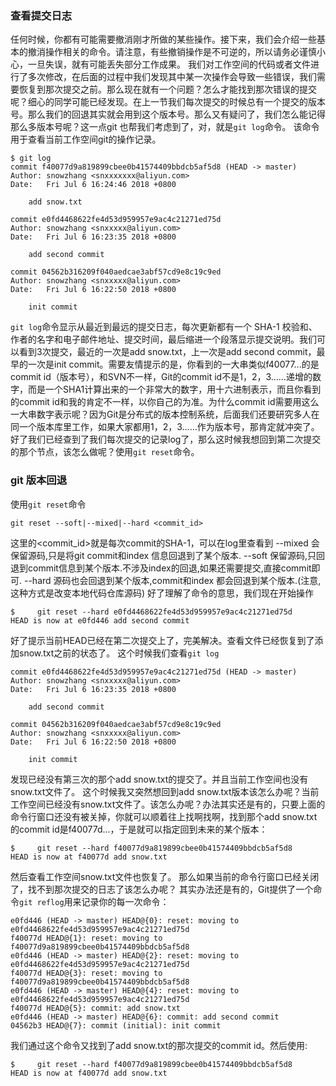 ### 查看提交日志

任何时候，你都有可能需要撤消刚才所做的某些操作。接下来，我们会介绍一些基本的撤消操作相关的命令。请注意，有些撤销操作是不可逆的，所以请务必谨慎小心，一旦失误，就有可能丢失部分工作成果。
 我们对工作空间的代码或者文件进行了多次修改，在后面的过程中我们发现其中某一次操作会导致一些错误，我们需要恢复到那次提交之前。那么现在就有一个问题？怎么才能找到那次错误的提交呢？细心的同学可能已经发现。在上一节我们每次提交的时候总有一个提交的版本号。那么我们的回退其实就会用到这个版本号。那么又有疑问了，我们怎么能记得那么多版本号呢？这一点git 也帮我们考虑到了，对，就是`git log`命令。
 该命令用于查看当前工作空间git的操作记录。

```git
$ git log
commit f40077d9a819899cbee0b41574409bbdcb5af5d8 (HEAD -> master)
Author: snowzhang <snxxxxxxx@aliyun.com>
Date:   Fri Jul 6 16:24:46 2018 +0800

    add snow.txt

commit e0fd4468622fe4d53d959957e9ac4c21271ed75d
Author: snowzhang <snxxxxx@aliyun.com>
Date:   Fri Jul 6 16:23:35 2018 +0800

    add second commit

commit 04562b316209f040aedcae3abf57cd9e8c19c9ed
Author: snowzhang <snxxxxx@aliyun.com>
Date:   Fri Jul 6 16:22:50 2018 +0800

    init commit
```

`git log`命令显示从最近到最远的提交日志，每次更新都有一个 SHA-1 校验和、作者的名字和电子邮件地址、提交时间，最后缩进一个段落显示提交说明。我们可以看到3次提交，最近的一次是add snow.txt，上一次是add second commit，最早的一次是init commit。需要友情提示的是，你看到的一大串类似f40077...的是commit id（版本号），和SVN不一样，Git的commit id不是1，2，3……递增的数字，而是一个SHA1计算出来的一个非常大的数字，用十六进制表示，而且你看到的commit id和我的肯定不一样，以你自己的为准。为什么commit id需要用这么一大串数字表示呢？因为Git是分布式的版本控制系统，后面我们还要研究多人在同一个版本库里工作，如果大家都用1，2，3……作为版本号，那肯定就冲突了。
 好了我们已经查到了我们每次提交的记录log了，那么这时候我想回到第二次提交的那个节点，该怎么做呢？使用`git reset`命令。

### git 版本回退

使用`git reset`命令

```git
git reset --soft|--mixed|--hard <commit_id>
```

这里的<commit_id>就是每次commit的SHA-1，可以在log里查看到
 --mixed    会保留源码,只是将git commit和index 信息回退到了某个版本.
 --soft   保留源码,只回退到commit信息到某个版本.不涉及index的回退,如果还需要提交,直接commit即可.
 --hard    源码也会回退到某个版本,commit和index 都会回退到某个版本.(注意,这种方式是改变本地代码仓库源码)
 好了理解了命令的意思，我们现在开始操作

```git
$     git reset --hard e0fd4468622fe4d53d959957e9ac4c21271ed75d
HEAD is now at e0fd446 add second commit
```

好了提示当前HEAD已经在第二次提交上了，完美解决。查看文件已经恢复到了添加snow.txt之前的状态了。
 这个时候我们查看`git log`

```git
commit e0fd4468622fe4d53d959957e9ac4c21271ed75d (HEAD -> master)
Author: snowzhang <snxxxxx@aliyun.com>
Date:   Fri Jul 6 16:23:35 2018 +0800

    add second commit

commit 04562b316209f040aedcae3abf57cd9e8c19c9ed
Author: snowzhang <snxxxxx@aliyun.com>
Date:   Fri Jul 6 16:22:50 2018 +0800

    init commit
```

发现已经没有第三次的那个add snow.txt的提交了。并且当前工作空间也没有snow.txt文件了。
 这个时候我又突然想回到add snow.txt版本该怎么办呢？当前工作空间已经没有snow.txt文件了。该怎么办呢？办法其实还是有的，只要上面的命令行窗口还没有被关掉，你就可以顺着往上找啊找啊，找到那个add snow.txt的commit id是f40077d...，于是就可以指定回到未来的某个版本：

```git
$     git reset --hard f40077d9a819899cbee0b41574409bbdcb5af5d8
HEAD is now at f40077d add snow.txt
```

然后查看工作空间snow.txt文件也恢复了。
 那么如果当前的命令行窗口已经关闭了，找不到那次提交的日志了该怎么办呢？
 其实办法还是有的，Git提供了一个命令`git reflog`用来记录你的每一次命令：

```git
e0fd446 (HEAD -> master) HEAD@{0}: reset: moving to e0fd4468622fe4d53d959957e9ac4c21271ed75d
f40077d HEAD@{1}: reset: moving to f40077d9a819899cbee0b41574409bbdcb5af5d8
e0fd446 (HEAD -> master) HEAD@{2}: reset: moving to e0fd4468622fe4d53d959957e9ac4c21271ed75d
f40077d HEAD@{3}: reset: moving to f40077d9a819899cbee0b41574409bbdcb5af5d8
e0fd446 (HEAD -> master) HEAD@{4}: reset: moving to e0fd4468622fe4d53d959957e9ac4c21271ed75d
f40077d HEAD@{5}: commit: add snow.txt
e0fd446 (HEAD -> master) HEAD@{6}: commit: add second commit
04562b3 HEAD@{7}: commit (initial): init commit
```

我们通过这个命令又找到了add snow.txt的那次提交的commit id。然后使用:

```git
$     git reset --hard f40077d9a819899cbee0b41574409bbdcb5af5d8
HEAD is now at f40077d add snow.txt
```


